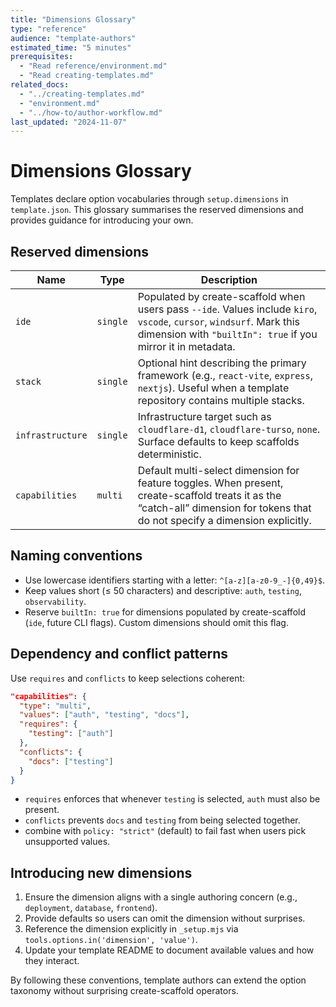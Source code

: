 ```yaml
---
title: "Dimensions Glossary"
type: "reference"
audience: "template-authors"
estimated_time: "5 minutes"
prerequisites:
  - "Read reference/environment.md"
  - "Read creating-templates.md"
related_docs:
  - "../creating-templates.md"
  - "environment.md"
  - "../how-to/author-workflow.md"
last_updated: "2024-11-07"
---
```


# Dimensions Glossary

Templates declare option vocabularies through `setup.dimensions` in `template.json`. This glossary summarises the reserved dimensions and provides guidance for introducing your own.

## Reserved dimensions

| Name | Type | Description |
|------|------|-------------|
| `ide` | `single` | Populated by create-scaffold when users pass `--ide`. Values include `kiro`, `vscode`, `cursor`, `windsurf`. Mark this dimension with `"builtIn": true` if you mirror it in metadata. |
| `stack` | `single` | Optional hint describing the primary framework (e.g., `react-vite`, `express`, `nextjs`). Useful when a template repository contains multiple stacks. |
| `infrastructure` | `single` | Infrastructure target such as `cloudflare-d1`, `cloudflare-turso`, `none`. Surface defaults to keep scaffolds deterministic. |
| `capabilities` | `multi` | Default multi-select dimension for feature toggles. When present, create-scaffold treats it as the “catch-all” dimension for tokens that do not specify a dimension explicitly. |

## Naming conventions

- Use lowercase identifiers starting with a letter: `^[a-z][a-z0-9_-]{0,49}$`.
- Keep values short (≤ 50 characters) and descriptive: `auth`, `testing`, `observability`.
- Reserve `builtIn: true` for dimensions populated by create-scaffold (`ide`, future CLI flags). Custom dimensions should omit this flag.

## Dependency and conflict patterns

Use `requires` and `conflicts` to keep selections coherent:

```json
"capabilities": {
  "type": "multi",
  "values": ["auth", "testing", "docs"],
  "requires": {
    "testing": ["auth"]
  },
  "conflicts": {
    "docs": ["testing"]
  }
}
```

- `requires` enforces that whenever `testing` is selected, `auth` must also be present.
- `conflicts` prevents `docs` and `testing` from being selected together.
- combine with `policy: "strict"` (default) to fail fast when users pick unsupported values.

## Introducing new dimensions

1. Ensure the dimension aligns with a single authoring concern (e.g., `deployment`, `database`, `frontend`).
2. Provide defaults so users can omit the dimension without surprises.
3. Reference the dimension explicitly in `_setup.mjs` via `tools.options.in('dimension', 'value')`.
4. Update your template README to document available values and how they interact.

By following these conventions, template authors can extend the option taxonomy without surprising create-scaffold operators.
